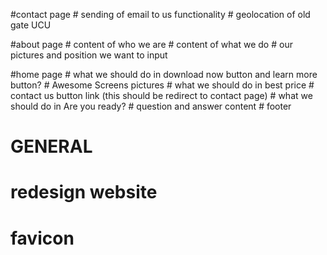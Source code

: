#contact page
    # sending of email to us functionality
    # geolocation of old gate UCU

#about page
    # content of who we are
    # content of what we do
    # our pictures and position we want to input

#home page
    # what we should do in download now button and learn more button?
    # Awesome Screens pictures
    # what we should do in best price
    # contact us button link (this should be redirect to contact page)
    # what we should do in Are you ready?
    # question and answer content
    # footer
    
# GENERAL
  # redesign website
  # favicon
  
